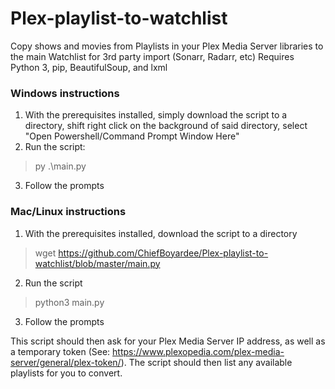 # Plex-playlist-to-watchlist
Copy shows and movies from Playlists in your Plex Media Server libraries to the main Watchlist for 3rd party import (Sonarr, Radarr, etc)
Requires Python 3, pip, BeautifulSoup, and lxml

### Windows instructions
1. With the prerequisites installed, simply download the script to a directory, shift right click on the background of said directory, select "Open Powershell/Command Prompt Window Here"
2. Run the script:
>py .\main.py
3. Follow the prompts

### Mac/Linux instructions
1. With the prerequisites installed, download the script to a directory
  >wget https://github.com/ChiefBoyardee/Plex-playlist-to-watchlist/blob/master/main.py

2. Run the script
>python3 main.py
3. Follow the prompts


This script should then ask for your Plex Media Server IP address, as well as a temporary token (See: https://www.plexopedia.com/plex-media-server/general/plex-token/). The script should then list any available playlists for you to convert.
